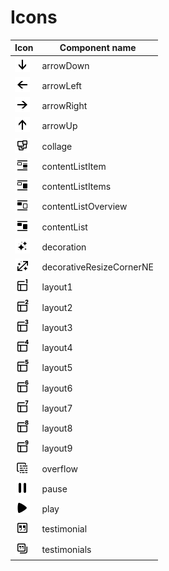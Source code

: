 # Icons

| Icon   | Component name   |
| ------ | ---------------- |
| <img src="./src/svg/arrow-down.svg" width="24" height="24"> | arrowDown |
| <img src="./src/svg/arrow-left.svg" width="24" height="24"> | arrowLeft |
| <img src="./src/svg/arrow-right.svg" width="24" height="24"> | arrowRight |
| <img src="./src/svg/arrow-up.svg" width="24" height="24"> | arrowUp |
| <img src="./src/svg/collage.svg" width="24" height="24"> | collage |
| <img src="./src/svg/content-list-item.svg" width="24" height="24"> | contentListItem |
| <img src="./src/svg/content-list-items.svg" width="24" height="24"> | contentListItems |
| <img src="./src/svg/content-list-overview.svg" width="24" height="24"> | contentListOverview |
| <img src="./src/svg/content-list.svg" width="24" height="24"> | contentList |
| <img src="./src/svg/decoration.svg" width="24" height="24"> | decoration |
| <img src="./src/svg/decorative-resize-corner-n-e.svg" width="24" height="24"> | decorativeResizeCornerNE |
| <img src="./src/svg/layout-1.svg" width="24" height="24"> | layout1 |
| <img src="./src/svg/layout-2.svg" width="24" height="24"> | layout2 |
| <img src="./src/svg/layout-3.svg" width="24" height="24"> | layout3 |
| <img src="./src/svg/layout-4.svg" width="24" height="24"> | layout4 |
| <img src="./src/svg/layout-5.svg" width="24" height="24"> | layout5 |
| <img src="./src/svg/layout-6.svg" width="24" height="24"> | layout6 |
| <img src="./src/svg/layout-7.svg" width="24" height="24"> | layout7 |
| <img src="./src/svg/layout-8.svg" width="24" height="24"> | layout8 |
| <img src="./src/svg/layout-9.svg" width="24" height="24"> | layout9 |
| <img src="./src/svg/overflow.svg" width="24" height="24"> | overflow |
| <img src="./src/svg/pause.svg" width="24" height="24"> | pause |
| <img src="./src/svg/play.svg" width="24" height="24"> | play |
| <img src="./src/svg/testimonial.svg" width="24" height="24"> | testimonial |
| <img src="./src/svg/testimonials.svg" width="24" height="24"> | testimonials |

